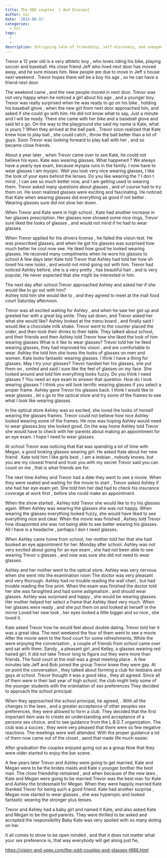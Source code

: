 ```yaml
---
title: The ODD couples  [ And Glasses]
author: nic
date: '2015-08-31'
categories:
  - nic
tags:
  - 
  - 
description: Intriguing tale of friendship, self-discovery, and unexpected romance, all centered around a newfound appreciation for glasses.
---
```

Trevor a 12 year old  is a very athletic boy , who loves riding his bike, playing soccer and baseball.
His close friend Jeff who lived next door has moved away, and he sure misses him.
New people are due to move in Jeff s house next weekend .
Trevor hopes there will be a boy his age , so he can have a friend next door.

The weekend came , and the new people moved in next door.
Trevor was not very happy  when he noticed a girl about his age , and a younger boy.
Trevor was really surprised when he was ready to go on his bike , holding his baseball glove , when the new girl from next door approached him, and asked if she could go with him.
He did not know what to say,
Just a minute and I will be ready.
There she came with her bike and a baseball glove and said let s go.
On the way to the playground  she said my name is Kate, what is yours ?
When they arrived at the ball park , Trevor soon realized that Kate knew how to play ball , she could catch , throw the ball better than a lot of guys.
Soon Trevor was looking forward to play ball with her , and so became close friends.

About a year later , when Trevor came over to see Kate, he could not believe his eyes.
Kate was wearing glasses.
What happened ?
We always have a yearly eye exam, because myopia runs in the family.
I now have to wear glasses I am myopic.
Well you look very nice wearing glasses, I like the look of your eyes behind the lenses.
Do you like wearing the ?
I don t mind , I can see so much better now, and I am getting used to wearing them. 
Trevor asked many questions about glasses , and of course had to try them on.
He soon realized glasses were exciting and fascinating.
He noticed that Kate when wearing glasses did everything as good if not better .
Wearing glasses sure did not slow her down.

When Trevor  and Kate were in high school , Kate had another increase in her glasses prescription.
Her glasses now showed some nice rings,
Trevor sure liked the looks of glasses , and would not mind if he had to wear glasses.

When Trevor applied for his drivers license , he failed the vision test.
He was prescribed glasses, and when he got his glasses  was surprised how much better he coul now see.
He liked how good he looked wearing glasses.
He received many compliments  when he wore his glasses to school
A few days later Kate told Trevor that Ashley had told her how sh loved his new looks , and would not mind going out  with him.
Trevor had noticed Ashley before, she is a very pretty , has beautiful hair , and is very popular,
He never expected that she might be interested in him.

The next day after school.Trevor approached Ashley and asked her if she would like to go out with him?  
Ashley told him she would like to , and they agreed to meet at the mall food court  Saturday afternoon.

Trevor was all excited waiting for Ashley , and when he saw her  got up and greeted her with a great big smile.
They sat down, and Trevor asked her what she would like?
Ashley looked at the menu board , and finally said I would like a chocolate milk shake.
Trevor went to the counter placed the order, and then took their drinks to their table.
They talked about school, and their friends  and then Ashley told Trevor how she liked the look of him wearing glasses
What is it like to wear glasses?
Trevor told her he liked wearing glasses, they had improved his vision , and are comfortable to wear.
Ashley the told him she loves the looks of glasses on men and women.
Kate looks fantastic wearing glasses.
I think I have a thing for glasses.
May I try your glasses?
Trevor handed her his glasses, she put them on , smiled and said I sure like the feel of glasses on my face.
She looked around and told him everything looks fuzzy.
Do you think I need glasses ?
You need an eye exam to answer that question.
How do I look wearing glasses ?
I think you will look terrific wearing glasses if you select a proper frame.
Ashley gave Trevor his glasses back.
I think I would like to wear glasses , let s go to the optical store and try some of the frames to see what I look like wearing glasses.

In the optical store Ashley was so excited, she loved the looks of herself wearing the glasses frames.
Trevor could not believe how nice Ashley looked wearing some of the frames.
He now was hoping Ashley would need to wear glasses.boy she looked good.
On the way home Ashley told Trevor she would have to check with her parents about making an appointment for an eye exam.
I hope I need to wear glasses.

At school Trevor was noticing that Kat was spending a lot of time with Megan, a good looking glasses wearing girl.
He asked Kate about her new friend .
Kate told him  I like girls best , I am a lesbian , nobody knows. 
but you are my closest friend  and trust you with my secret
Trevor said you can count on me , that is what friends are for.

The next time Ashley and Trevor had a date they went to see a movie.
When they were seated and waiting for the movie to start , Trevor asked Ashley if she had her eye exam yet.
She told him her dad had to check his insurance coverage at work first , before she could make an appointment.

When the show started , Ashley told Trevor she would like to try his glasses again.
When Ashley was wearing the glasses  she was not happy.
When wearing the glasses everything looked fuzzy, she would have liked to see everything nice and clear.
When the movie was finished , Ashley told Trevor how disapointed she was not being able to see better wearing his glasses.
All I have is a headache , perhaps I don t need glasses.

When Ashley came home from school, her mother told her that she had booked an eye appointment for her. Monday after school.
Ashley was not very excited about going for an eye exam , she had not been able to see wearing Trevor s   glasses , and now was sure she did not need to wear glasses.

Ashley and her mother went to the optical store.
Ashley was very nervous when she went into the examination room
The doctor was very pleasant and very thorough.
Ashley had no trouble reading the wall chart , but had trouble reading the fine print.
When the exam was finished the doctor told her she was farsighted  and had some astigmatism , and should wear glasses.
Ashley was surprised and happy , she would be wearing glasses.
Her mother helped her select a frame that Ashley liked very much.
When her glasses were ready , and she put them on and looked at herself in the mirror
Loved her new look , her eyes looked a little bigger and so nice , she loved it.

Kate asked Trevor how he would feel about double dating.
Trevor told her it was a great idea.
The next weekend the four of them went to see a movie
After the movie went to the food court for some refreshments,
While the were enjoying the conversation , a couple of friends from school came over and sat with them.
Sandy , a pleasant girl ,and Kelley, a glasses wearing red haired girl.
It did not take Trevor long  to figure out they were more than friends.
The food court at the mall was a great meeting place .
A few minutes late Jeff and Bob joined the group
 Trevor knew they were gay.
At on point the conversation , they talked about forming a club  for lesbians and gays at school.
Trevor thought it was a good idea , they all agreed.
Since all of them were in their last year of high school, the club might help some of the younger students 
with the orientation of sex preferences
They decided to approach the school principal.  

When they approached the school principal, he agreed, .
With all the changes in the laws , and a greater acceptance of other peoples sex preferences, they were allowed to form a club.
They decided that the first important item was to create an understanding and acceptance of a persons sex  choice.
and to see guidance from the L.B.G.T.organization.
The club was a succes , they were very pleased that there were so few negative reactions.
The meetings were well attended.
With the proper guidance  a lot of them now came out of the closet , aand that made life much easier.

After graduation the couples enjoyed going out as a group 
Now that they were older started to enjoy the bar scene.

A few years later Trevor and Ashley were going to get married,
Kate and Megan were to  be the brides maids and Kate s younger brother the best man.
The close friendship remained , and when because of the new laws , Kate and Megan were going to be married 
Trevor was the best man for Kate and Ashley the bridesmaid for Megan.
When they were happily married Kate  thanked Trevor for being such a good friend.
Kate had another surprise  , Megan now started to wear glasses , she was hyperopic and looked fantastic wearing the stronger plus lenses.

Trevor and Ashley had a baby girl and named it Kate, and also asked Kate and Megan to be the god parents.
They were thrilled to be asked and accepted the responsibility
 Baby Kate was very spoiled with so many doting on her.

It all comes to show to be open minded , and that it does not matter what your sex preference is,
that way everybody will get along just fie,

https://vision-and-spex.com/the-odd-couples-and-glasses-t686.html